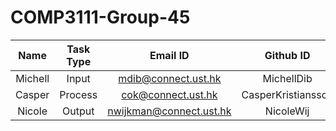 # COMP3111-Group-45

| **Name** 	| **Task Type** 	|       **Email ID**      	|    **Github ID**   	| **Dev Branch** 	|
|:--------:	|:-------------:	|:-----------------------:	|:------------------:	|:--------------:	|
|  Michell 	|     Input     	|   mdib@connect.ust.hk   	|     MichellDib     	|      Input     	|
|  Casper  	|    Process    	|    cok@connect.ust.hk   	| CasperKristiansson 	|     Process    	|
|  Nicole  	|     Output    	| nwijkman@connect.ust.hk 	|      NicoleWij     	|     Output     	|
